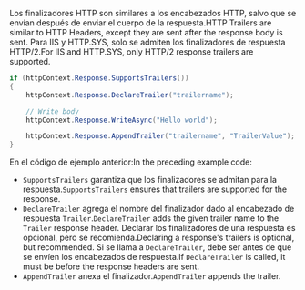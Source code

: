 <span data-ttu-id="036e8-101">Los finalizadores HTTP son similares a los encabezados HTTP, salvo que se envían después de enviar el cuerpo de la respuesta.</span><span class="sxs-lookup"><span data-stu-id="036e8-101">HTTP Trailers are similar to HTTP Headers, except they are sent after the response body is sent.</span></span> <span data-ttu-id="036e8-102">Para IIS y HTTP.SYS, solo se admiten los finalizadores de respuesta HTTP/2.</span><span class="sxs-lookup"><span data-stu-id="036e8-102">For IIS and HTTP.SYS, only HTTP/2 response trailers are supported.</span></span>

```csharp
if (httpContext.Response.SupportsTrailers())
{
    httpContext.Response.DeclareTrailer("trailername"); 

    // Write body
    httpContext.Response.WriteAsync("Hello world");

    httpContext.Response.AppendTrailer("trailername", "TrailerValue");
}
```

<span data-ttu-id="036e8-103">En el código de ejemplo anterior:</span><span class="sxs-lookup"><span data-stu-id="036e8-103">In the preceding example code:</span></span>

* <span data-ttu-id="036e8-104">`SupportsTrailers` garantiza que los finalizadores se admitan para la respuesta.</span><span class="sxs-lookup"><span data-stu-id="036e8-104">`SupportsTrailers` ensures that trailers are supported for the response.</span></span>
* <span data-ttu-id="036e8-105">`DeclareTrailer` agrega el nombre del finalizador dado al encabezado de respuesta `Trailer`.</span><span class="sxs-lookup"><span data-stu-id="036e8-105">`DeclareTrailer` adds the given trailer name to the `Trailer` response header.</span></span> <span data-ttu-id="036e8-106">Declarar los finalizadores de una respuesta es opcional, pero se recomienda.</span><span class="sxs-lookup"><span data-stu-id="036e8-106">Declaring a response's trailers is optional, but recommended.</span></span> <span data-ttu-id="036e8-107">Si se llama a `DeclareTrailer`, debe ser antes de que se envíen los encabezados de respuesta.</span><span class="sxs-lookup"><span data-stu-id="036e8-107">If `DeclareTrailer` is called, it must be before the response headers are sent.</span></span>
* <span data-ttu-id="036e8-108">`AppendTrailer` anexa el finalizador.</span><span class="sxs-lookup"><span data-stu-id="036e8-108">`AppendTrailer` appends the trailer.</span></span>
